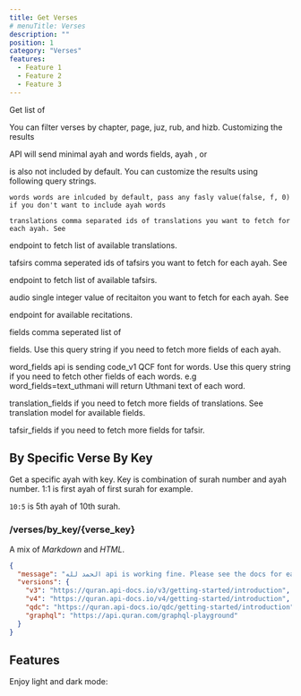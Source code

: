 ```yaml
---
title: Get Verses
# menuTitle: Verses
description: ""
position: 1
category: "Verses"
features:
  - Feature 1
  - Feature 2
  - Feature 3
---
```


Get list of

You can filter verses by chapter, page, juz, rub, and hizb.
Customizing the results

API will send minimal ayah and words fields, ayah
, or

is also not included by default. You can customize the results using following query strings.

    words words are inlcuded by default, pass any fasly value(false, f, 0) if you don't want to include ayah words

    translations comma separated ids of translations you want to fetch for each ayah. See

endpoint to fetch list of available translations.

tafsirs comma seperated ids of tafsirs you want to fetch for each ayah. See

endpoint to fetch list of available tafsirs.

audio single integer value of recitaiton you want to fetch for each ayah. See

endpoint for available recitations.

fields comma seperated list of

fields. Use this query string if you need to fetch more fields of each ayah.

word_fields api is sending code_v1 QCF font for words. Use this query string if you need to fetch other fields of each words. e.g word_fields=text_uthmani will return Uthmani text of each word.

translation_fields if you need to fetch more fields of translations. See translation model for available fields.

tafsir_fields if you need to fetch more fields for tafsir.

## By Specific Verse By Key

Get a specific ayah with key. Key is combination of surah number and ayah number. 1:1 is first ayah of first surah for example.

<code>10:5</code> is 5th ayah of 10th surah.

<h3>/verses/by_key/{verse_key}</h3>

<p><span class="note">A mix of <em>Markdown</em> and <em>HTML</em>.</span></p>

```json
{
  "message": "الحمد لله api is working fine. Please see the docs for each version for more help.",
  "versions": {
    "v3": "https://quran.api-docs.io/v3/getting-started/introduction",
    "v4": "https://quran.api-docs.io/v4/getting-started/introduction",
    "qdc": "https://quran.api-docs.io/qdc/getting-started/introduction",
    "graphql": "https://api.quran.com/graphql-playground"
  }
}
```

## Features

<list :items="features"></list>

<p class="flex items-center">Enjoy light and dark mode:&nbsp;<app-color-switcher class="inline-flex ml-2"></app-color-switcher></p>
